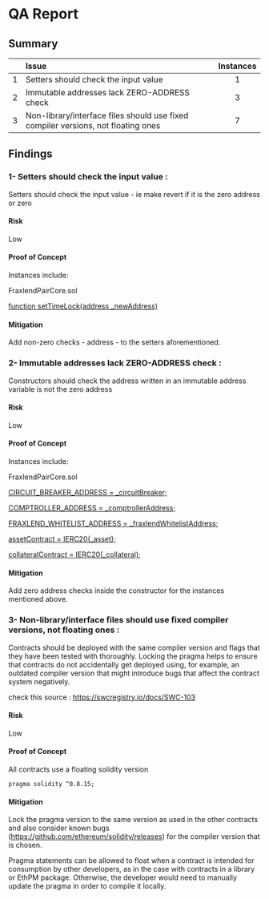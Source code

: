 # QA Report

## Summary

|               | Issue         | Instances     |
| :-------------: |:-------------|:-------------:|
| 1      | Setters should check the input value  |  1 |
| 2      | Immutable addresses lack ZERO-ADDRESS check  |  3 |
| 3      | Non-library/interface files should use fixed compiler versions, not floating ones     |  7  |


## Findings

### 1- Setters should check the input value :

Setters should check the input value - ie make revert if it is the zero address or zero

#### Risk
Low 

#### Proof of Concept
Instances include:

FraxlendPairCore.sol

[function setTimeLock(address _newAddress)](https://github.com/code-423n4/2022-08-frax/blob/main/src/contracts/FraxlendPair.sol#L204)

#### Mitigation
Add non-zero checks - address - to the setters aforementioned.

### 2- Immutable addresses lack ZERO-ADDRESS check :

Constructors should check the address written in an immutable address variable is not the zero address

#### Risk
Low 

#### Proof of Concept
Instances include:

FraxlendPairCore.sol

[CIRCUIT_BREAKER_ADDRESS = _circuitBreaker;](https://github.com/code-423n4/2022-08-frax/blob/main/src/contracts/FraxlendPairCore.sol#L172)

[COMPTROLLER_ADDRESS = _comptrollerAddress;](https://github.com/code-423n4/2022-08-frax/blob/main/src/contracts/FraxlendPairCore.sol#L173)

[FRAXLEND_WHITELIST_ADDRESS = _fraxlendWhitelistAddress;](https://github.com/code-423n4/2022-08-frax/blob/main/src/contracts/FraxlendPairCore.sol#L175)

[assetContract = IERC20(_asset);](https://github.com/code-423n4/2022-08-frax/blob/main/src/contracts/FraxlendPairCore.sol#L190)

[collateralContract = IERC20(_collateral);](https://github.com/code-423n4/2022-08-frax/blob/main/src/contracts/FraxlendPairCore.sol#L191)

#### Mitigation
Add zero address checks inside the constructor for the instances mentioned above.

### 3- Non-library/interface files should use fixed compiler versions, not floating ones :

Contracts should be deployed with the same compiler version and flags that they have been tested with thoroughly. Locking the pragma helps to ensure that contracts do not accidentally get deployed using, for example, an outdated compiler version that might introduce bugs that affect the contract system negatively.

check this source : https://swcregistry.io/docs/SWC-103

#### Risk
Low 

#### Proof of Concept
All contracts use a floating solidity version 

```
pragma solidity ^0.8.15;
```

#### Mitigation
Lock the pragma version to the same version as used in the other contracts and also consider known bugs (https://github.com/ethereum/solidity/releases) for the compiler version that is chosen.

Pragma statements can be allowed to float when a contract is intended for consumption by other developers, as in the case with contracts in a library or EthPM package. Otherwise, the developer would need to manually update the pragma in order to compile it locally.
